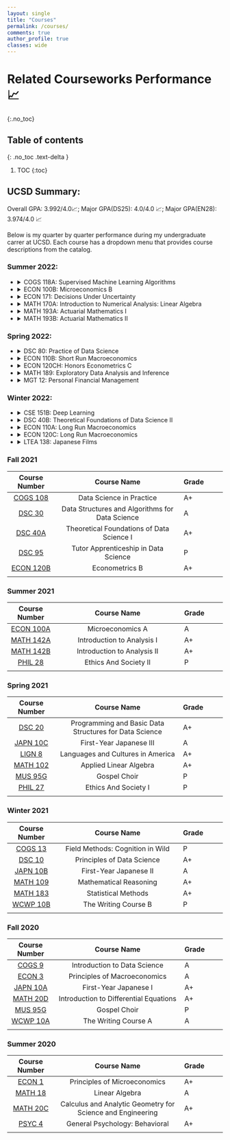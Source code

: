 ```yaml
---
layout: single
title: "Courses"
permalink: /courses/
comments: true
author_profile: true
classes: wide
---
```


# Related Courseworks Performance📈
{:.no_toc}

## Table of contents
{: .no_toc .text-delta }

1. TOC
{:toc}

## UCSD Summary:
 Overall GPA: 3.992/4.0📈; Major GPA(DS25): 4.0/4.0 📈; Major GPA(EN28): 3.974/4.0 📈


Below is my quarter by quarter performance during my undergraduate carrer at UCSD. Each course has a dropdown menu that provides course descriptions from the catalog.

### Summer 2022:

* <details>
    <summary>COGS 118A: Supervised Machine Learning Algorithms</summary>
    Grade received: [A+] <br>
    Description: This course introduces the mathematical formulations and algorithmic implementations of the core supervised machine learning methods. Topics in 118A include regression, nearest neighborhood, decision tree, support vector machine, and ensemble classifiers.
    </details>
* <details>
    <summary>ECON 100B: Microeconomics B</summary>
    Grade received: [A] <br>
    Description: Analysis of firms’ production and costs, the supply of output and demand factors of production. Analysis of perfectly competitive markets.
    </details>
* <details>
    <summary>ECON 171: Decisions Under Uncertainty</summary>
    Grade received: [A] <br>
    Description: Decision making when the consequences are uncertain. Decision trees, payoff tables, decision criteria, expected utility theory, risk aversion, sample information.
    </details>
* <details>
    <summary>MATH 170A: Introduction to Numerical Analysis: Linear Algebra</summary>
    Grade received: [A+] <br>
    Description: Analysis of numerical methods for linear algebraic systems and least squares problems. Orthogonalization methods. Ill conditioned problems. Eigenvalue and singular value computations.
    </details>
* <details>
    <summary>MATH 193A: Actuarial Mathematics I</summary>
    Grade received: [A+] <br>
    Description: Probabilistic Foundations of Insurance. Short-term risk models. Survival distributions and life tables. Introduction to life insurance.
    </details>
* <details>
    <summary>MATH 193B: Actuarial Mathematics II</summary>
    Grade received: [A+] <br>
    Description: Life Insurance and Annuities. Analysis of premiums and premium reserves. Introduction to multiple life functions and decrement models.
    </details>

### Spring 2022:

* <details>
    <summary>DSC 80: Practice of Data Science</summary>
    Grade received: [A+] <br>
    Description: The marriage of data, computation, and inferential thinking, or “data science,” is redefining how people and organizations solve challenging problems and understand the world. This course bridges lower- and upper-division data science courses as well as methods courses in other fields. Students master the data science life-cycle and learn many of the fundamental principles and techniques of data science spanning algorithms, statistics, machine learning, visualization, and data systems.
    </details>

* <details>
    <summary>ECON 110B: Short Run Macroeconomics</summary>
    Grade received: [A] <br>
    Description: Analysis of the determination of consumption spending at the aggregate level; extension of the basic macro model to include exchange rates and international trade; the aggregate money supply, and the business cycle.
    </details>

* <details>
    <summary>ECON 120CH: Honors Econometrics C</summary>
    Grade received: [A+] <br>
    Description: Honors sequence expanding on the material taught in ECON 120C.
    </details>

* <details>
    <summary>MATH 189: Exploratory Data Analysis and Inference</summary>
    Grade received: [A+] <br>
    Description: An introduction to various quantitative methods and statistical techniques for analyzing data—in particular big data. Quick review of probability continuing to topics of how to process, analyze, and visualize data using statistical language R. Further topics include basic inference, sampling, hypothesis testing, bootstrap methods, and regression and diagnostics. Offers conceptual explanation of techniques, along with opportunities to examine, implement, and practice them in real and simulated data.
    </details>

* <details>
    <summary>MGT 12: Personal Financial Management</summary>
    Grade received: [A] <br>
    Description: Course examines management of personal financial assets: savings and checking accounts, fixed assets, and credit cards. Budgeting, loan applications, payment terms, and statement reconciliation will be covered as will credit ratings, cash management, compound interest, bank operations, and contract obligations.
    </details>

### Winter 2022:

* <details>
    <summary>CSE 151B: Deep Learning</summary>
    Grade received: [A+] <br>
    Description: This course covers the fundamentals of neural networks. We introduce linear regression, logistic regression, perceptrons, multilayer networks and back-propagation, convolutional neural networks, recurrent networks, and deep networks trained by reinforcement learning.
    </details>

* <details>
    <summary>DSC 40B: Theoretical Foundations of Data Science II</summary>
    Grade received: [A+] <br>
    Description: The sequence DSC 40A-B introduces the theoretical foundations of data science and covers the following topics: mathematical language for expressing data analysis problems and solution strategies, probabilistic reasoning, mathematical modeling of data, and algorithmic problem solving. DSC 40B, the second course in the sequence, introduces fundamental topics in combinatorics, graph theory, probability, and continuous and discrete algorithms with applications to data analysis.
    </details>

* <details>
    <summary>ECON 110A: Long Run Macroeconomics</summary>
    Grade received: [A+] <br>
    Description: Analysis of the determination of long run growth and models of the determination of output, interest rates, and the price level. Analysis of inflation, unemployment, and monetary and fiscal policy.
    </details>

* <details>
    <summary>ECON 120C: Long Run Macroeconomics</summary>
    Grade received: [A-] <br>
    Description: Advanced econometric methods: estimation of linear regression models with endogeneity, economic methods designed for panel data sets, estimation of discrete choice models, time series analysis, and estimation in the presence of autocorrelated and heteroskedastic errors.
    </details>

* <details>
    <summary>LTEA 138: Japanese Films</summary>
    Grade received: [A+] <br>
    Description: An introduction to Japanese films. Attention given to representative Japanese directors (e.g., Ozu), form (e.g., anime), genre (e.g., feminist revenge horror), or historical context in which films are produced.
    </details>


### Fall 2021

| Course Number      | Course Name | Grade     |
| :----:        |    :----:   |          :---- |
| [COGS 108](https://github.com/COGS108)      | Data Science in Practice      | A+   |
| [DSC 30](https://sites.google.com/ucsd.edu/dsc30fall21/)   | Data Structures and Algorithms for Data Science        | A     |
|[DSC 40A](https://dsc-courses.github.io/dsc40a-2021-fa/)|Theoretical Foundations of Data Science I|A+|
|[DSC 95](https://sites.google.com/ucsd.edu/dsc-95-fall-2021)|Tutor Apprenticeship in Data Science|P|
|[ECON 120B](https://catalog.ucsd.edu/courses/ECON.html)|Econometrics B|A+|
|<img width=200/>|<img width=800/>|<img width=200/>|

### Summer 2021

| Course Number      | Course Name | Grade     |
| :----:        |    :----:   |          :---- |
| [ECON 100A](https://catalog.ucsd.edu/courses/ECON.html)      | Microeconomics A     | A   |
| [MATH 142A](https://catalog.ucsd.edu/courses/MATH.html)   | 	Introduction to Analysis I       | A+     |
|[MATH 142B](https://catalog.ucsd.edu/courses/MATH.html)|Introduction to Analysis II|A+|
|[PHIL 28](https://catalog.ucsd.edu/courses/PHIL.html)|Ethics And Society II|P|
|<img width=200/>|<img width=800/>|<img width=200/>|

### Spring 2021

| Course Number      | Course Name | Grade     |
| :----:        |    :----:   |          :---- |
| [DSC 20](https://sites.google.com/ucsd.edu/dsc20spring2021/)      | Programming and Basic Data Structures for Data Science    | A+   |
| [JAPN 10C](https://catalog.ucsd.edu/courses/JAPN.html)   | 	First-Year Japanese III      | A     |
|[LIGN 8](https://catalog.ucsd.edu/courses/LING.html)| Languages and Cultures in America|A+|
|[MATH 102](http://www.math.ucsd.edu/~jeggers/Archive/2021Spring/Math102/index.html)|Applied Linear Algebra|A+|
|[MUS 95G](https://catalog.ucsd.edu/courses/MUS.html)|Gospel Choir|P|
|[PHIL 27](https://catalog.ucsd.edu/courses/PHIL.html)|Ethics And Society I|P|
|<img width=200/>|<img width=800/>|<img width=200/>|

### Winter 2021

| Course Number      | Course Name | Grade     |
| :----:        |    :----:   |          :---- |
| [COGS 13](https://catalog.ucsd.edu/courses/COGS.html)      | 	Field Methods: Cognition in Wild     | P   |
| [DSC 10](https://dsc10.com/)   | 	Principles of Data Science       | A+     |
|[JAPN 10B](https://catalog.ucsd.edu/courses/JAPN.html)|First-Year Japanese II|A|
|[MATH 109](https://catalog.ucsd.edu/courses/MATH.html)|Mathematical Reasoning|A+|
|[MATH 183](https://catalog.ucsd.edu/courses/MATH.html)|Statistical Methods|A+|
|[WCWP 10B](https://warren.ucsd.edu/warren-writing/wcwp-10b.html)|The Writing Course B|P|
|<img width=200/>|<img width=800/>|<img width=200/>|

### Fall 2020

| Course Number      | Course Name | Grade     |
| :----:        |    :----:   |          :---- |
| [COGS 9](https://catalog.ucsd.edu/courses/COGS.html)      | 	Introduction to Data Science     | A   |
| [ECON 3](https://catalog.ucsd.edu/courses/ECON.html)   | 	Principles of Macroeconomics       | A     |
|[JAPN 10A](https://catalog.ucsd.edu/courses/JAPN.html)|First-Year Japanese I|A+|
|[MATH 20D](https://www.math.ucsd.edu/~yuz018/2020fall/20da00.html)|Introduction to Differential Equations|A+|
|[MUS 95G](https://catalog.ucsd.edu/courses/MUS.html)|Gospel Choir|P|
|[WCWP 10A](https://warren.ucsd.edu/warren-writing/wcwp-10a.html)|The Writing Course A|A|
|<img width=200/>|<img width=800/>|<img width=200/>|

### Summer 2020

| Course Number      | Course Name | Grade     |
| :----:        |    :----:   |          :---- |
| [ECON 1](https://catalog.ucsd.edu/courses/ECON.html)      | Principles of Microeconomics     | A+   |
| [MATH 18](https://sites.google.com/ucsd.edu/18s120/)   | 	Linear Algebra       | A    |
|[MATH 20C](https://catalog.ucsd.edu/courses/MATH.html)|Calculus and Analytic Geometry for Science and Engineering|A+|
|[PSYC 4](https://catalog.ucsd.edu/courses/PSYC.html)|General Psychology: Behavioral|A+|
|<img width=200/>|<img width=800/>|<img width=200/>|